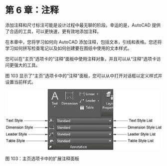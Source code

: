 # 第 6 章：注释

添加注释和尺寸标注可能是设计过程中最无聊的阶段。幸运的是，AutoCAD 提供了合适的工具，可以更快速，更有效地添加注释。

在本章中，您将学习如何向 AutoCAD 添加注释，包括文本，引线和表格。您还将学习如何拼写检查笔记以及如何创建要在图纸中使用的文本样式。

您可以在“主页”选项卡的“注释”面板中使用注释对象，并且可以从“注释”选项卡访问更强大的工具。

图 103 显示了“主页”选项卡中的“注释”面板，您可以从中打开对话框以定义样式并设置当前样式。

![](img/00161.jpeg)

图 103：主页选项卡中的扩展注释面板
